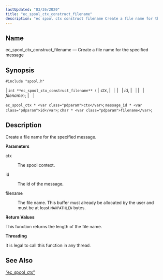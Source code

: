 ```yaml
---
lastUpdated: "03/26/2020"
title: "ec_spool_ctx_construct_filename"
description: "ec spool ctx construct filename Create a file name for the specified message int ec spool ctx construct filename ctx id filename ec spool ctx ctx message id id char filename Create a file name for the specified message ctx The spool context id The id of the message filename..."
---
```


<a name="apis.ec_spool_ctx_construct_filename"></a> 
## Name

ec_spool_ctx_construct_filename — Create a file name for the specified message

## Synopsis

`#include "spool.h"`

| `int **ec_spool_ctx_construct_filename** (` | <var class="pdparam">ctx</var>, |   |
|   | <var class="pdparam">id</var>, |   |
|   | <var class="pdparam">filename</var>`)`; |   |

`ec_spool_ctx * <var class="pdparam">ctx</var>`;
`message_id * <var class="pdparam">id</var>`;
`char * <var class="pdparam">filename</var>`;<a name="idp62262160"></a> 
## Description

Create a file name for the specified message.

**<a name="idp62263392"></a> Parameters**

<dl class="variablelist">

<dt>ctx</dt>

<dd>

The spool context.

</dd>

<dt>id</dt>

<dd>

The id of the message.

</dd>

<dt>filename</dt>

<dd>

The file name. This buffer must already be allocated by the user and must be at least `MAXPATHLEN` bytes.

</dd>

</dl>

**<a name="idp62270304"></a> Return Values**

This function returns the length of the file name.

**<a name="idp62271248"></a> Threading**

It is legal to call this function in any thread.

<a name="idp62272352"></a> 
## See Also

[“ec_spool_ctx”](/momentum/3/3-api/structs-ec-spool-ctx)